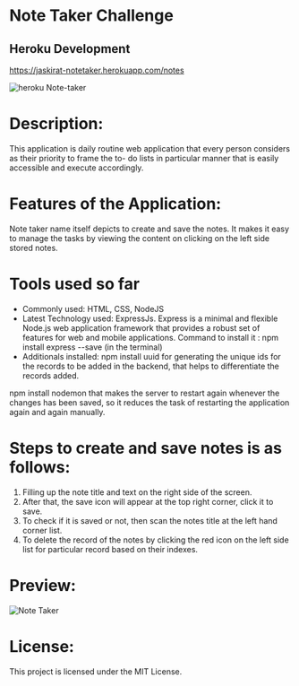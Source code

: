 # Note Taker Challenge

## Heroku Development
https://jaskirat-notetaker.herokuapp.com/notes

![heroku Note-taker](https://user-images.githubusercontent.com/114631240/222917794-1cc4a7d4-2f61-4756-abd5-c7bdeee25550.png)


# Description:
This application is daily routine web application that every person considers as their priority to frame the to- do lists in particular manner that is easily accessible and execute accordingly.

# Features of the Application:
Note taker name itself depicts to create and save the notes. It makes it easy to manage the tasks by viewing the content on clicking on the left side stored notes.

# Tools used so far

- Commonly used: HTML, CSS, NodeJS
- Latest Technology used: ExpressJs. 
Express is a minimal and flexible Node.js web application framework that provides a robust set of features for web and mobile applications.
Command to install it : npm install express --save (in the terminal)
- Additionals installed:
npm install uuid for generating the unique ids for the records to be added in the backend, that helps to differentiate the records added.

npm install nodemon that makes the server to restart again whenever the changes has been saved, so it reduces the task of restarting the application again and again manually.
# Steps to create and save notes is as follows:
1. Filling up the note title and text on the right side of the screen.
2. After that, the save icon will appear at the top right corner, click it to save.
3. To check if it is saved or not, then scan the notes title at the left hand corner list.
4. To delete the record of the notes by clicking the red icon on the left side list for particular record based on their indexes.
# Preview:
![Note Taker](https://user-images.githubusercontent.com/114631240/222641441-68b3dc7c-2ed5-4ad9-bc60-745cfc1efb43.gif)


# License:
This project is licensed under the MIT License.
